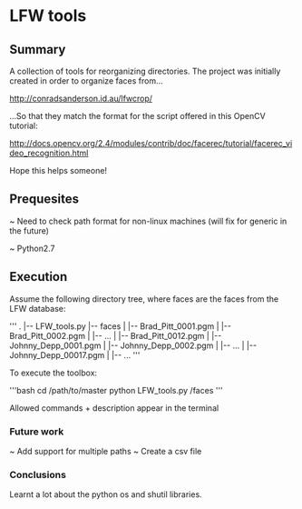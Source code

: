 # LFW tools

## Summary

A collection of tools for reorganizing directories. The project was initially created in order to organize faces from...

http://conradsanderson.id.au/lfwcrop/

...So that they match the format for the script offered in this OpenCV tutorial:

http://docs.opencv.org/2.4/modules/contrib/doc/facerec/tutorial/facerec_video_recognition.html

Hope this helps someone!

## Prequesites

~ Need to check path format for non-linux machines (will fix for generic in the future)

~ Python2.7

## Execution

Assume the following directory tree, where faces are the faces from the LFW database:

'''
  .
  |-- LFW_tools.py
  |-- faces
  |   |-- Brad_Pitt_0001.pgm
  |   |-- Brad_Pitt_0002.pgm
  |   |-- ...
  |   |-- Brad_Pitt_0012.pgm
  |   |-- Johnny_Depp_0001.pgm
  |   |-- Johnny_Depp_0002.pgm
  |   |-- ...
  |   |-- Johnny_Depp_00017.pgm
  |   |-- ...
'''

To execute the toolbox:

'''bash
cd /path/to/master
python LFW_tools.py /faces
'''

Allowed commands + description appear in the terminal

### Future work

~ Add support for multiple paths
~ Create a csv file

### Conclusions

Learnt a lot about the python os and shutil libraries.
